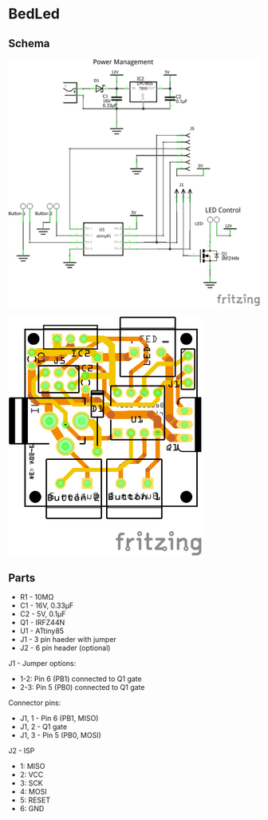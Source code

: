# BedLed

## Schema
![Schema](schema/BedLed_schem.png)

![PCB](schema/BedLed_pcb.png)

## Parts
- R1 - 10MΩ
- C1 - 16V, 0.33µF
- C2 - 5V, 0.1µF
- Q1 - IRFZ44N
- U1 - ATtiny85
- J1 - 3 pin haeder with jumper
- J2 - 6 pin header (optional)

J1 - Jumper options:
- 1-2: Pin 6 (PB1) connected to Q1 gate
- 2-3: Pin 5 (PB0) connected to Q1 gate

Connector pins:
- J1, 1 - Pin 6 (PB1, MISO)
- J1, 2 - Q1 gate
- J1, 3 - Pin 5 (PB0, MOSI)

J2 - ISP
- 1: MISO
- 2: VCC
- 3: SCK
- 4: MOSI
- 5: RESET
- 6: GND

